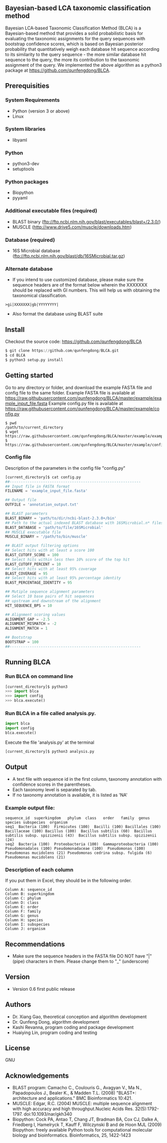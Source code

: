 Bayesian-based LCA taxonomic classification method
--------------------------------------------------
Bayesian LCA-based Taxonomic Classification Method (BLCA) is a Bayesian-based method that provides a solid probabilistic basis for evaluating the taxonomic assignments for the query sequences with bootstrap confidence scores, which is based on Bayesian posterior probability that quantitatively weigh each database hit sequence according to its similarity to the query sequence - the more similar database hit sequence to the query, the more its contribution to the taxonomic assignment of the query. We implemented the above algorithm as a python3 package at https://github.com/qunfengdong/BLCA.

## Prerequisities

### System Requirements
* Python (version 3 or above)
* Linux

### System libraries
* libyaml

### Python
* python3-dev
* setuptools

### Python packages
* Biopython
* pyyaml

### Additional executable files (required)
* BLAST binary (ftp://ftp.ncbi.nlm.nih.gov/blast/executables/blast+/2.3.0/)
* MUSCLE (http://www.drive5.com/muscle/downloads.htm)

### Database (required)
* 16S Microbial database (ftp://ftp.ncbi.nlm.nih.gov/blast/db/16SMicrobial.tar.gz)

### Alternate database
* If you intend to use customized database, please make sure the sequence headers are of the format below wherein the XXXXXXX should be replaced with GI numbers. This will help us with obtaining the taxonomical classification.
```
>gi|XXXXXXX|gb|YYYYYYYY|
```
* Also format the database using BLAST suite

## Install
Checkout the source code: https://github.com/qunfengdong/BLCA
```python
$ git clone https://github.com/qunfengdong/BLCA.git
$ cd BLCA
$ python3 setup.py install
```

## Getting started
Go to any directory or folder, and download the example FASTA file and config file to the same folder.
Example FASTA file is available at https://raw.githubusercontent.com/qunfengdong/BLCA/master/example/example_input_file.fasta
Example config.py file is available at https://raw.githubusercontent.com/qunfengdong/BLCA/master/example/config.py
```shell
$ pwd
/path/to/current_directory
$ wget https://raw.githubusercontent.com/qunfengdong/BLCA/master/example/example_input_file.fasta
$ https://raw.githubusercontent.com/qunfengdong/BLCA/master/example/config.py
```

### Config file
Description of the parameters in the config file "config.py"
```python
[current_directory]$ cat config.py
##-----------------------------------------------------------
## Input file in FASTA format
FILENAME = 'example_input_file.fasta'

## Output file
OUTFILE = 'annotation_output.txt'

## BLAST parameters
BLAST_BINARY = 'path/to/dir/ncbi-blast-2.3.0+/bin'
## Path to the actual indexed BLAST database with 16SMicrobial.n* files
BLAST_DATABASE = 'path/to/file/16SMicrobial'
## MUSCLE executable file
MUSCLE_BINARY = '/path/to/bin/muscle'

## BLAST output filtering options
## Select hits with at least a score 100
BLAST_CUTOFF_SCORE = 100
## Select hits within less then 10% score of the top hit
BLAST_CUTOFF_PERCENT = 10
## Select hits with at least 95% coverage
BLAST_COVERAGE = 95
## Select hits with at least 95% percentage identity
BLAST_PERCENTAGE_IDENTITY = 95

## Mutiple sequence alignment parameters
## Select 10 base pairs of hit sequences
## upstream and downstream of the alignment
HIT_SEQUENCE_BPS = 10

## Alignment scoring values
ALIGNMENT_GAP = -2.5
ALIGNMENT_MISMATCH = -2
ALIGNMENT_MATCH = 1

## Bootstrap
BOOTSTRAP = 100
##-----------------------------------------------------------
```

## Running BLCA
### Run BLCA on command line
```python
[current_directory]$ python3
>>> import blca
>>> import config
>>> blca.execute()
```

### Run BLCA in a file called analysis.py.
```python
import blca
import config
blca.execute()
```

Execute the file 'analysis.py' at the terminal
```python
[current_directory]$ python3 analysis.py
```

## Output
* A text file with sequence id in the first column, taxonomy annotation with confidence scores in the parentheses.
* Each taxonomy level is separated by tab.
* If no taxonomy annotation is available, it is listed as 'NA'


### Example output file:
```
sequence_id  superkingdom	phylum	class	order	family	genus	species subspecies  organism
seq1  Bacteria (100)  Firmicutes (100)  Bacilli (100) Bacillales (100)  Bacillaceae (100) Bacillus (100)  Bacillus subtilis (60)  Bacillus subtilis subsp. spizizenii (43)  Bacillus subtilis subsp. spizizenii (24) 
seq2  Bacteria (100)  Proteobacteria (100)  Gammaproteobacteria (100) Pseudomonadales (100) Pseudomonadaceae (100)  Pseudomonas (100) Pseudomonas mucidolens (21) Pseudomonas cedrina subsp. fulgida (6)  Pseudomonas mucidolens (21)
```

### Description of each column
If you put them in Excel, they should be in the following order.
```
Column A: sequence_id
Column B: superkingdom
Column C: phylum
Column D: class
Column E: order
Column F: family
Column G: genus
Column H: species
Column I: subspecies
Column J: organism
```

## Recommendations
* Make sure the sequence headers in the FASTA file DO NOT have "|" (pipe) characters in them. Please change them to "_" (underscore)

## Version
* Version 0.6
first public release

## Authors
* Dr. Xiang Gao, theoretical conception and algorithm development
* Dr. Qunfeng Dong, algorithm development
* Kashi Revanna, program coding and package development
* Huaiying Lin, program coding and testing

## License
GNU

## Acknowledgements
* BLAST program: Camacho C., Coulouris G., Avagyan V., Ma N., Papadopoulos J., Bealer K., & Madden T.L. (2008) "BLAST+: architecture and applications." BMC Bioinformatics 10:421.
* MUSCLE: Edgar, R.C. (2004) MUSCLE: multiple sequence alignment with high accuracy and high throughput.Nucleic Acids Res. 32(5):1792-1797. doi:10.1093/nar/gkh340
* Biopython: Cock PA, Antao T, Chang JT, Bradman BA, Cox CJ, Dalke A, Friedberg I, Hamelryck T, Kauff F, Wilczynski B and de Hoon MJL (2009) Biopython: freely available Python tools for computational molecular biology and bioinformatics. Bioinformatics, 25, 1422-1423

